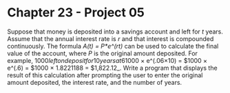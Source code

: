 # Chapter 23 - Project 05

Suppose that money is deposited into a savings account and left for _t_ years. Assume that the annual interest rate is _r_ and that interest is compounded continuously. The formula _A(t) = P*e^(rt)_ can be used to calculate the final value of the account, where _P_ is the original amount deposited. For example, $1000 left on deposit for 10 years at 6% interest would be worth _$1000 × e^(.06×10) = $1000 × e^(.6) = $1000 × 1.8221188 = $1,822.12_. Write a program that displays the result of this calculation after prompting the user to enter the original amount deposited, the interest rate, and the number of years.
